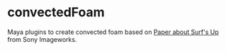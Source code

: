 # convectedFoam
Maya plugins to create convected foam based on [Paper about Surf's Up](http://library.imageworks.com/pdfs/imageworks-library-Surfs-Up-the-making-of-an-animated-documentary.pdf) from Sony Imageworks.
